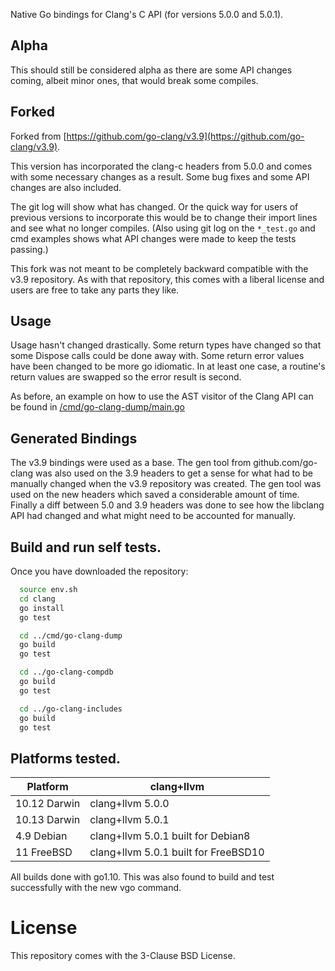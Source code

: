 
Native Go bindings for Clang's C API (for versions 5.0.0 and 5.0.1).

## Alpha

This should still be considered alpha as there are some API changes coming,
albeit minor ones, that would break some compiles.

## Forked

Forked from [https://github.com/go-clang/v3.9](https://github.com/go-clang/v3.9).

This version has incorporated the clang-c headers from 5.0.0 and comes with some necessary changes as a result.
Some bug fixes and some API changes are also included.

The git log will show what has changed. Or the quick way for users of previous versions to incorporate this
would be to change their import lines and see what no longer compiles. (Also using git log on the `*_test.go`
and cmd examples shows what API changes were made to keep the tests passing.)

This fork was not meant to be completely backward compatible with the v3.9 repository.
As with that repository, this comes with a liberal license and users are free to take any parts they like.

## Usage

Usage hasn't changed drastically. Some return types have changed so that some Dispose calls could be done away with.
Some return error values have been changed to be more go idiomatic. In at least one case, a routine's return values
are swapped so the error result is second.

As before, an example on how to use the AST visitor of the Clang API can be found in [/cmd/go-clang-dump/main.go](/cmd/go-clang-dump/main.go)

## Generated Bindings

The v3.9 bindings were used as a base.
The gen tool from github.com/go-clang was also used on the 3.9 headers to get a sense for what had to be manually changed when the v3.9 repository was created.
The gen tool was used on the new headers which saved a considerable amount of time.
Finally a diff between 5.0 and 3.9 headers was done to see how the libclang API had changed and what might need to be accounted for manually.

## Build and run self tests.

Once you have downloaded the repository:

```bash
  source env.sh
  cd clang
  go install
  go test

  cd ../cmd/go-clang-dump
  go build
  go test

  cd ../go-clang-compdb
  go build
  go test

  cd ../go-clang-includes
  go build
  go test
```

## Platforms tested.

| Platform | clang+llvm |
| --- | --- |
| 10.12 Darwin | clang+llvm 5.0.0 |
| 10.13 Darwin | clang+llvm 5.0.1 |
| 4.9 Debian | clang+llvm 5.0.1 built for Debian8 |
| 11 FreeBSD | clang+llvm 5.0.1 built for FreeBSD10 |

All builds done with go1.10. This was also found to build and test successfully with the new vgo command.

# License

This repository comes with the 3-Clause BSD License.
